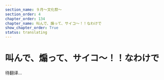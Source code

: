 ```yaml
---
section_name: ９月～文化祭～
section_order: 4
chapter_order: 134
chapter_name: 叫んで、煽って、サイコ～！！なわけで
show_chapter_order: True
status: translating
---
```


# 叫んで、煽って、サイコ～！！なわけで
待翻译...
